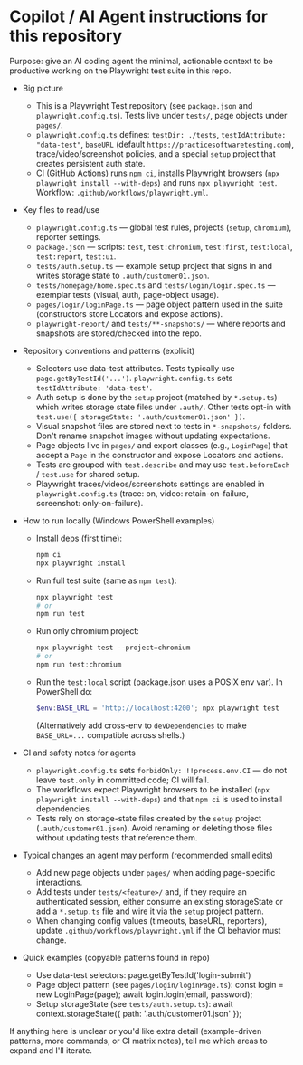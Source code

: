 <!-- .github/copilot-instructions.md -->

# Copilot / AI Agent instructions for this repository

Purpose: give an AI coding agent the minimal, actionable context to be productive working on the Playwright test suite in this repo.

- Big picture

  - This is a Playwright Test repository (see `package.json` and `playwright.config.ts`). Tests live under `tests/`, page objects under `pages/`.
  - `playwright.config.ts` defines: `testDir: ./tests`, `testIdAttribute: "data-test"`, `baseURL` (default `https://practicesoftwaretesting.com`), trace/video/screenshot policies, and a special `setup` project that creates persistent auth state.
  - CI (GitHub Actions) runs `npm ci`, installs Playwright browsers (`npx playwright install --with-deps`) and runs `npx playwright test`. Workflow: `.github/workflows/playwright.yml`.

- Key files to read/use

  - `playwright.config.ts` — global test rules, projects (`setup`, `chromium`), reporter settings.
  - `package.json` — scripts: `test`, `test:chromium`, `test:first`, `test:local`, `test:report`, `test:ui`.
  - `tests/auth.setup.ts` — example setup project that signs in and writes storage state to `.auth/customer01.json`.
  - `tests/homepage/home.spec.ts` and `tests/login/login.spec.ts` — exemplar tests (visual, auth, page-object usage).
  - `pages/login/loginPage.ts` — page object pattern used in the suite (constructors store Locators and expose actions).
  - `playwright-report/` and `tests/**-snapshots/` — where reports and snapshots are stored/checked into the repo.

- Repository conventions and patterns (explicit)

  - Selectors use data-test attributes. Tests typically use `page.getByTestId('...')`. `playwright.config.ts` sets `testIdAttribute: 'data-test'`.
  - Auth setup is done by the `setup` project (matched by `*.setup.ts`) which writes storage state files under `.auth/`. Other tests opt-in with `test.use({ storageState: '.auth/customer01.json' })`.
  - Visual snapshot files are stored next to tests in `*-snapshots/` folders. Don't rename snapshot images without updating expectations.
  - Page objects live in `pages/` and export classes (e.g., `LoginPage`) that accept a `Page` in the constructor and expose Locators and actions.
  - Tests are grouped with `test.describe` and may use `test.beforeEach` / `test.use` for shared setup.
  - Playwright traces/videos/screenshots settings are enabled in `playwright.config.ts` (trace: on, video: retain-on-failure, screenshot: only-on-failure).

- How to run locally (Windows PowerShell examples)

  - Install deps (first time):
    ```powershell
    npm ci
    npx playwright install
    ```
  - Run full test suite (same as `npm test`):
    ```powershell
    npx playwright test
    # or
    npm run test
    ```
  - Run only chromium project:
    ```powershell
    npx playwright test --project=chromium
    # or
    npm run test:chromium
    ```
  - Run the `test:local` script (package.json uses a POSIX env var). In PowerShell do:
    ```powershell
    $env:BASE_URL = 'http://localhost:4200'; npx playwright test
    ```
    (Alternatively add cross-env to `devDependencies` to make `BASE_URL=...` compatible across shells.)

- CI and safety notes for agents

  - `playwright.config.ts` sets `forbidOnly: !!process.env.CI` — do not leave `test.only` in committed code; CI will fail.
  - The workflows expect Playwright browsers to be installed (`npx playwright install --with-deps`) and that `npm ci` is used to install dependencies.
  - Tests rely on storage-state files created by the `setup` project (`.auth/customer01.json`). Avoid renaming or deleting those files without updating tests that reference them.

- Typical changes an agent may perform (recommended small edits)

  - Add new page objects under `pages/` when adding page-specific interactions.
  - Add tests under `tests/<feature>/` and, if they require an authenticated session, either consume an existing storageState or add a `*.setup.ts` file and wire it via the `setup` project pattern.
  - When changing config values (timeouts, baseURL, reporters), update `.github/workflows/playwright.yml` if the CI behavior must change.

- Quick examples (copyable patterns found in repo)
  - Use data-test selectors:
    page.getByTestId('login-submit')
  - Page object pattern (see `pages/login/loginPage.ts`):
    const login = new LoginPage(page); await login.login(email, password);
  - Setup storageState (see `tests/auth.setup.ts`):
    await context.storageState({ path: '.auth/customer01.json' });

If anything here is unclear or you'd like extra detail (example-driven patterns, more commands, or CI matrix notes), tell me which areas to expand and I'll iterate.
